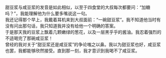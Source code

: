 甜豆浆与咸豆浆的发音是如此相似，以至于四食堂的大叔每次都要问：“加糖吗？”，我能理解他为什么要多嘴说这一句。  
我还记得那个早上，我戴着耳机来到大叔面前：“一碗甜豆浆”。我不知道他当时有没有问出那句话，我只知道我并没有给他一个明确的答案。  
于是那天我的豆浆上飘着几颗嫩绿的葱花，以及一层黑乎乎的酱油。我忍着强烈的不适喝完了那碗咸豆浆！  
曾经的我对关于“甜豆浆还是咸豆浆”的争论嗤之以鼻。我以为甜豆浆也好，咸豆浆也罢，我都能够欣然接受。直到那一刻，我才意识到我喝不了咸豆浆。